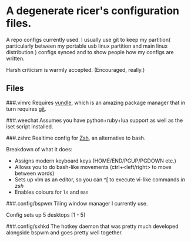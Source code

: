 # A degenerate ricer's configuration files.

A repo configs currently used.
I usually use git to keep my partition( particularly between my portable usb linux partition and main linux distribution ) configs synced and to show people how my configs are written.

Harsh criticism is warmly accepted. (Encouraged, really.)

## Files
###.vimrc
Requires [vundle](www.github.com/gmarik/vundle), which is an amazing package manager that in
turn requires [git](www.github.com).

###.weechat
Assumes you have python+ruby+lua support as well as the iset script installed.

###.zshrc
Realtime config for [Zsh](www.zsh.org/), an alternative to bash. 

Breakdown of what it does:
- Assigns modern keyboard keys (HOME/END/PGUP/PGDOWN etc.)
- Allows you to do bash-like movements (ctrl+<left/right> to move between words)
- Sets up vim as an editor, so you can ^[ to execute vi-like commands *in zsh*
- Enables colours for ```ls``` and ```man```

###.config/bspwm
Tiling window manager I currently use.

Config sets up 5 desktops [1 - 5]

###.config/sxhkd
The hotkey daemon that was pretty much developed alongside bspwm and goes pretty well together.
